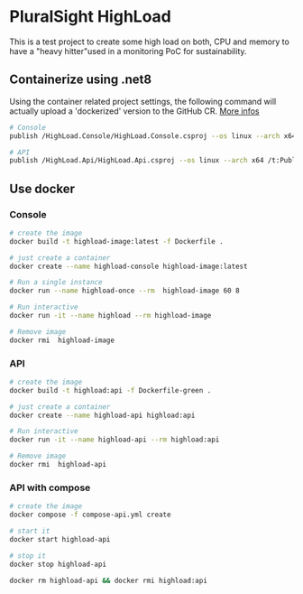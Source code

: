 # PluralSight HighLoad

This is a test project to create some high load on both, CPU and memory to have a "heavy hitter"used in a monitoring PoC for sustainability.

## Containerize using .net8

Using the container related project settings, the following command will actually upload a 'dockerized' version to the GitHub CR. [More infos](https://laurentkempe.com/2023/10/30/publish-dotnet-docker-images-using-dotnet-sdk-and-github-actions/)

```bash
# Console
publish /HighLoad.Console/HighLoad.Console.csproj --os linux --arch x64 /t:PublishContainer -c Release

# API
publish /HighLoad.Api/HighLoad.Api.csproj --os linux --arch x64 /t:PublishContainer -c Release
```

## Use docker

### Console

```bash
# create the image
docker build -t highload-image:latest -f Dockerfile .

# just create a container
docker create --name highload-console highload-image:latest

# Run a single instance
docker run --name highload-once --rm  highload-image 60 8

# Run interactive
docker run -it --name highload --rm highload-image

# Remove image
docker rmi  highload-image
```

### API

```bash
# create the image
docker build -t highload:api -f Dockerfile-green .

# just create a container
docker create --name highload-api highload:api

# Run interactive
docker run -it --name highload-api --rm highload:api

# Remove image
docker rmi  highload-api
```

### API with compose

```bash
# create the image
docker compose -f compose-api.yml create

# start it
docker start highload-api

# stop it
docker stop highload-api

docker rm highload-api && docker rmi highload:api
```
